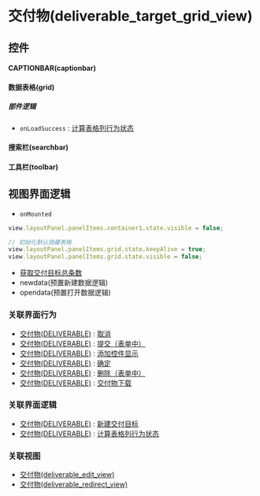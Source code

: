 # 交付物(deliverable_target_grid_view)  <!-- {docsify-ignore-all} -->



## 控件
#### CAPTIONBAR(captionbar)
#### 数据表格(grid)

##### 部件逻辑
* `onLoadSuccess` : [计算表格列行为状态](module/Base/deliverable/uilogic/calc_column_action_state)
#### 搜索栏(searchbar)
#### 工具栏(toolbar)

## 视图界面逻辑
* `onMounted`
```javascript
view.layoutPanel.panelItems.container1.state.visible = false;

// 初始化默认隐藏表格
view.layoutPanel.panelItems.grid.state.keepAlive = true;
view.layoutPanel.panelItems.grid.state.visible = false;


```
  * [获取交付目标总条数](module/Base/deliverable/uilogic/get_deliverable_total)
  * newdata(预置新建数据逻辑)
  * opendata(预置打开数据逻辑)


### 关联界面行为
  * [交付物(DELIVERABLE)](module/Base/deliverable) : [取消](module/Base/deliverable#界面行为)
  * [交付物(DELIVERABLE)](module/Base/deliverable) : [提交（表单中）](module/Base/deliverable#界面行为)
  * [交付物(DELIVERABLE)](module/Base/deliverable) : [添加控件显示](module/Base/deliverable#界面行为)
  * [交付物(DELIVERABLE)](module/Base/deliverable) : [确定](module/Base/deliverable#界面行为)
  * [交付物(DELIVERABLE)](module/Base/deliverable) : [删除（表单中）](module/Base/deliverable#界面行为)
  * [交付物(DELIVERABLE)](module/Base/deliverable) : [交付物下载](module/Base/deliverable#界面行为)

### 关联界面逻辑
  * [交付物(DELIVERABLE)](module/Base/deliverable) : [新建交付目标](module/Base/deliverable/uilogic/create_deliverable)
  * [交付物(DELIVERABLE)](module/Base/deliverable) : [计算表格列行为状态](module/Base/deliverable/uilogic/calc_column_action_state)

### 关联视图
  * [交付物(deliverable_edit_view)](app/view/deliverable_edit_view)
  * [交付物(deliverable_redirect_view)](app/view/deliverable_redirect_view)

<script>
 const { createApp } = Vue
  createApp({
    data() {
      return {

      }
    }
  }).use(ElementPlus).mount('#app')
</script>
